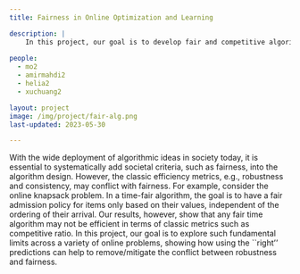 ```yaml
---
title: Fairness in Online Optimization and Learning

description: |
    In this project, our goal is to develop fair and competitive algorithms for some classic online problems and explore the benefit of ML advice to achieve better performance for both fairness and efficiency. 
    
people:
  - mo2
  - amirmahdi2
  - helia2
  - xuchuang2

layout: project
image: /img/project/fair-alg.png
last-updated: 2023-05-30

---
```


With the wide deployment of algorithmic ideas in society today, it is essential to systematically add societal criteria, such as fairness, into the algorithm design. However, the classic efficiency metrics, e.g., robustness and consistency, may conflict with fairness. For example, consider the online knapsack problem.  In a time-fair algorithm, the goal is to have a fair admission policy for items only based on their values, independent of the ordering of their arrival. Our results, however, show that any fair time algorithm may not be efficient in terms of classic metrics such as competitive ratio. In this project, our goal is to explore such fundamental limits across a variety of online problems, showing how using the ``right’’ predictions can help to remove/mitigate the conflict between robustness and fairness. 

